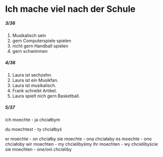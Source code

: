 # Ich mache viel nach der Schule
##### 3/36
1. Musikalisch sein
2. gern Computerspiele spielen
3. nicht gern Handball spielen
4. gern schwimmen
##### 4/36
1. Laura ist sechzehn.
2. Laura ist ein Musikfan.
3. Laura ist musikalisch.
4. Frank schreibt Artikel.
5. Laura spielt nich gern Basketball.
##### 5/37

ich moechte - ja chciałbym

du moechtest - ty chciałbyś

er moechte - on chciałby
sie moechte - ona chciałaby
es moechte - ono chciałoby
wir moechten - my chcielibyśmy
ihr moechten - wy chcielibyście
sie moechten - one/oni chcieliby
